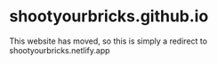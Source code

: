 # shootyourbricks.github.io
This website has moved, so this is simply a redirect to shootyourbricks.netlify.app
